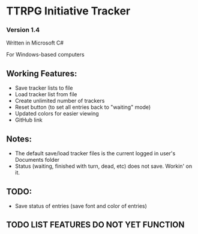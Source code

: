 # TTRPG Initiative Tracker
### Version 1.4

 Written in Microsoft C#
 
 For Windows-based computers
 
 ## Working Features:
 - Save tracker lists to file
 - Load tracker list from file
 - Create unlimited number of trackers
 - Reset button (to set all entries back to "waiting" mode)
 - Updated colors for easier viewing
 - GitHub link

 ## Notes:
 - The default save/load tracker files is the current logged in user's Documents folder
 - Status (waiting, finished with turn, dead, etc) does not save. Workin' on it.

 ## TODO:
 - Save status of entries (save font and color of entries)
 

 ## TODO LIST FEATURES DO NOT YET FUNCTION
